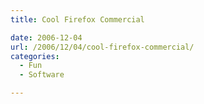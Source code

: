 ```yaml
---
title: Cool Firefox Commercial

date: 2006-12-04
url: /2006/12/04/cool-firefox-commercial/
categories:
  - Fun
  - Software

---
```

